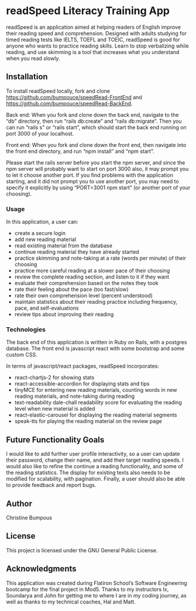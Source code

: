 # readSpeed Literacy Training App

readSpeed is an application aimed at helping readers of English improve their reading speed and comprehension. Designed with adults studying for timed reading tests like IELTS, TOEFL and TOEIC, readSpeed is good for anyone who wants to practice reading skills.  Learn to stop verbalizing while reading, and use skimming is a tool that increases what you understand when you read slowly.

## Installation
To install readSpeed locally, fork and clone https://github.com/bumpouce/speedRead-FrontEnd and https://github.com/bumpouce/speedRead-BackEnd. 

Back end: When you fork and clone down the back end, navigate to the “db” directory, then run “rails db:create” and “rails db:migrate”. Then you can run “rails s” or “rails start”, which should start the back end running on port 3000 of your localhost.

Front end: When you fork and clone down the front end, then navigate into the front end directory, and run “npm install” and “npm start”.

Please start the rails server before you start the npm server, and since the npm server will probably want to start on port 3000 also, it may prompt you to let it choose another port. If you find problems with the application starting, and it did not prompt you to use another port, you may need to specify it explicitly by using “PORT=3001 npm start” (or another port of your choosing).


### Usage
In this application, a user can:
* create a secure login
* add new reading material
* read existing material from the database
* continue reading material they have already started
* practice skimming and note-taking at a rate (words per minute) of their choosing 
* practice more careful reading at a slower pace of their choosing
* review the complete reading section, and listen to it if they want
* evaluate their comprehension based on the notes they took
* rate their feeling about the pace (too fast/slow)
* rate their own comprehension level (percent understood)
* maintain statistics about their reading practice including frequency, pace, and self-evaluations
* review tips about improving their reading


### Technologies
The back end of this application is written in Ruby on Rails, with a postgres database.  The front end is javascript react with some bootstrap and some custom CSS.

In terms of javascript/react packages, readSpeed incorporates:
* react-chartjs-2 for showing stats
* react-accessible-accordion for displaying stats and tips 
* tinyMCE for entering new reading materials, counting words in new reading materials, and note-taking during reading 
* text-readability dale-chall readability score for evaluating the reading level when new material is added
* react-elastic-carousel for displaying the reading material segments
* speak-tts for playing the reading material on the review page
                       

## Future Functionality Goals
I would like to add further user profile interactivity, so a user can update their password, change their name, and add their target reading speeds. I would also like to refine the continue a reading functionality, and some of the reading statistics. The display for existing texts also needs to be modified for scalability, with pagination. Finally, a user should also be able to provide feedback and report bugs. 

## Author
Christine Bumpous


## License

This project is licensed under the GNU General Public License.

                          
## Acknowledgments                                      

This application was created during Flatiron School’s Software Engineering bootcamp for the final project in Mod5.  Thanks to my instructors Ix, Soundarya and John for getting me to where I are in my coding journey, as well as thanks to my technical coaches, Hal and Matt.


